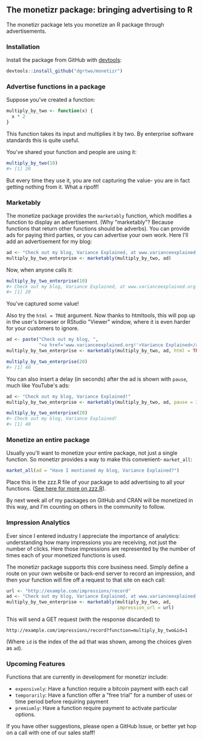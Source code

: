 <!-- README.md is generated from README.Rmd. Please edit that file -->



## The monetizr package: bringing advertising to R

The monetizr package lets you monetize an R package through advertisements.

### Installation

Install the package from GitHub with [devtools](github.com/hadley/devtools):


```r
devtools::install_github("dgrtwo/monetizr")
```

### Advertise functions in a package

Suppose you've created a function:


```r
multiply_by_two <- function(x) {
  x * 2
}
```

This function takes its input and multiplies it by two. By enterprise software standards this is quite useful.

You've shared your function and people are using it: 


```r
multiply_by_two(10)
#> [1] 20
```

But every time they use it, you are not capturing the value- you are in fact getting nothing from it. What a ripoff!

### Marketably

The monetize package provides the `marketably` function, which modifies a function to display an advertisement. (Why "marketably"? Because functions that return other functions should be adverbs). You can provide ads for paying third parties, or you can advertise your own work. Here I'll add an advertisement for my blog:


```r
ad <- "Check out my blog, Variance Explained, at www.varianceexplained.org!"
multiply_by_two_enterprise <- marketably(multiply_by_two, ad)
```

Now, when anyone calls it:


```r
multiply_by_two_enterprise(10)
#> Check out my blog, Variance Explained, at www.varianceexplained.org!
#> [1] 20
```

You've captured some value!

Also try the `html = TRUE` argument. Now thanks to htmltools, this will pop up in the user's browser or RStudio "Viewer" window, where it is even harder for your customers to ignore.


```r
ad <- paste("Check out my blog, ",
            "<a href='www.varianceexplained.org!'>Variance Explained</a>")
multiply_by_two_enterprise <- marketably(multiply_by_two, ad, html = TRUE)

multiply_by_two_enterprise(20)
#> [1] 40
```

You can also insert a delay (in seconds) after the ad is shown with `pause`, much like YouTube's ads:


```r
ad <- "Check out my blog, Variance Explained!"
multiply_by_two_enterprise <- marketably(multiply_by_two, ad, pause = 3)

multiply_by_two_enterprise(20)
#> Check out my blog, Variance Explained!
#> [1] 40
```

### Monetize an entire package

Usually you'll want to monetize your entire package, not just a single function. So monetizr provides a way to make this convenient- `market_all`:


```r
market_all(ad = "Have I mentioned my blog, Variance Explained?")
```

Place this in the zzz.R file of your package to add advertising to all your functions. ([See here for more on zzz.R](http://r-pkgs.had.co.nz/r.html)).

By next week all of my packages on GitHub and CRAN will be monetized in this way, and I'm counting on others in the community to follow. 

### Impression Analytics

Ever since I entered industry I appreciate the importance of analytics: understanding how many impressions you are receiving, not just the number of clicks. Here those impressions are represented by the number of times each of your monetized functions is used.

The monetizr package supports this core business need. Simply define a route on your own website or back-end server to record an impression, and then your function will fire off a request to that site on each call:


```r
url <- "http://example.com/impressions/record"
ad <- "Check out my blog, Variance Explained, at www.varianceexplained.org!"
multiply_by_two_enterprise <- marketably(multiply_by_two, ad,
                                         impression_url = url)
```

This will send a GET request (with the response discarded) to 

    http://example.com/impressions/record?function=multiply_by_two&id=1

(Where `id` is the index of the ad that was shown, among the choices given as `ad`).

### Upcoming Features

Functions that are currently in development for monetizr include:

* `expensively`: Have a function require a bitcoin payment with each call
* `temporarily`: Have a function offer a "free trial" for a number of uses or time period before requiring payment
* `premiumly`: Have a function require payment to activate particular options.

If you have other suggestions, please open a GitHub Issue, or better yet hop on a call with one of our sales staff!

